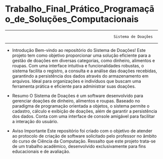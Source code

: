 # Trabalho_Final_Prático_Programação_de_Soluções_Computacionais

*****************************************************************
                                                      Sistema de Doações                        
*****************************************************************

* Introdução
Bem-vindo ao repositório do Sistema de Doações! Este projeto tem como objetivo proporcionar uma solução eficiente para a gestão de doações em diversas categorias, como dinheiro, alimentos e roupas. Com uma interface intuitiva e funcionalidades robustas, o sistema facilita o registro, a consulta e a análise das doações recebidas, garantindo a persistência dos dados através do armazenamento em arquivos. Ideal para organizações e indivíduos que buscam uma ferramenta prática e eficiente para administrar suas doações.

* Resumo
O Sistema de Doações é um software desenvolvido para gerenciar doações de dinheiro, alimentos e roupas. Baseado no paradigma de programação orientada a objetos, o sistema permite o cadastro, cálculo e exibição de doações, além de garantir a persistência dos dados. Conta com uma interface de console amigável para facilitar a interação do usuário.

* Aviso Importante
Este repositório foi criado com o objetivo de atender ao protocolo de criação de software solicitado pelo professor no âmbito do curso de Ciência da Computação. Ressalto que este projeto trata-se de um trabalho acadêmico, desenvolvido exclusivamente para fins educacionais e de avaliação. 
